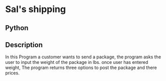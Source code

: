 # Sal's shipping

## Python

## Description
In this Program a customer wants to send a package, the program asks the user to input the weight of the package in lbs.
once user has entered weight, The program returns three options to post the package and there prices.
